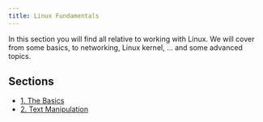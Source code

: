 ```yaml
---
title: Linux Fundamentals
---
```


In this section you will find all relative to working with Linux. We will cover from some basics, to networking, Linux kernel, ... and some advanced topics.

## Sections

- [1. The Basics](01-the-basics)
- [2. Text Manipulation](02-text-manipulation)
